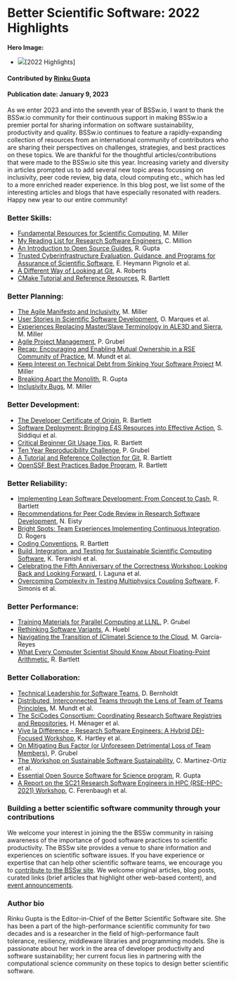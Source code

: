 # Better Scientific Software: 2022 Highlights

**Hero Image:**
- <img src="../../images/Blog_2301_YIRMontage.png" />[2022 Highlights]

#### Contributed by [Rinku Gupta](https://github.com/rinkug "Rinku Gupta GitHub Profile")

#### Publication date: January 9, 2023

As we enter 2023 and into the seventh year of BSSw.io, I want to thank the BSSw.io community for their continuous  support in making BSSw.io a premier portal for sharing information on software sustainability, productivity and quality.  BSSw.io continues to feature a rapidly-expanding collection of resources from an international community of contributors who are sharing their perspectives on challenges, strategies, and best practices on these topics. We are thankful for the thoughtful articles/contributions that were made to the BSSw.io site this year. Increasing variety and diversity in articles prompted us to add several new topic areas focussing on inclusivity, peer code review, big data, cloud computing etc., which has led to a more enriched reader experience.   In this blog post, we list some of the interesting articles and blogs that have especially resonated with readers. Happy new year to our entire community!

### Better Skills:
- [Fundamental Resources for Scientific Computing](https://bssw.io/items/fundamental-resources-for-scientific-computing), M. Miller
- [My Reading List for Research Software Engineers](https://bssw.io/blog_posts/my-reading-list-for-research-software-engineers), C. Million
- [An Introduction to Open Source Guides](https://bssw.io/items/an-introduction-to-open-source-guides), R. Gupta
- [Trusted Cyberinfrastructure Evaluation, Guidance, and Programs for Assurance of Scientific Software](https://bssw.io/blog_posts/trusted-cyberinfrastructure-evaluation-guidance-and-programs-for-assurance-of-scientific-software), E. Heymann Pignolo et al.
- [A Different Way of Looking at Git](https://bssw.io/blog_posts/a-different-way-of-looking-at-git), A. Roberts
- [CMake Tutorial and Reference Resources](https://bssw.io/items/cmake-tutorial-and-reference-resources), R. Bartlett

### Better Planning:
- [The Agile Manifesto and Inclusivity](https://bssw.io/items/the-agile-manifesto-and-inclusivity), M. Miller
- [User Stories in Scientific Software Development](https://bssw.io/blog_posts/user-stories-in-scientific-software-development), O. Marques et al.
- [Experiences Replacing Master/Slave Terminology in ALE3D and Sierra](https://bssw.io/blog_posts/experiences-replacing-master-slave-terminology-in-ale3d-and-sierra), M. Miller
- [Agile Project Management](https://bssw.io/items/agile-project-management), P. Grubel
- [Recap: Encouraging and Enabling Mutual Ownership in a RSE Community of Practice](https://bssw.io/blog_posts/recap-encouraging-and-enabling-mutual-ownership-in-a-rse-community-of-practice), M. Mundt et al. 
- [Keep Interest on Technical Debt from Sinking Your Software Project](https://bssw.io/items/keep-interest-on-technical-debt-from-sinking-your-software-project) M. Miller
- [Breaking Apart the Monolith](https://bssw.io/items/breaking-apart-the-monolith), R. Gupta
- [Inclusivity Bugs](https://bssw.io/items/inclusivity-bugs), M. Miller

### Better Development:
- [The Developer Certificate of Origin](https://bssw.io/items/the-developer-certificate-of-origin), R. Bartlett
- [Software Deployment: Bringing E4S Resources into Effective Action](https://bssw.io/blog_posts/software-deployment-bringing-e4s-resources-into-effective-action), S. Siddiqui et al.
- [Critical Beginner Git Usage Tips](https://bssw.io/items/critical-beginner-git-usage-tips), R. Bartlett
- [Ten Year Reproducibility Challenge](https://bssw.io/items/ten-year-reproducibility-challenge), P. Grubel
- [A Tutorial and Reference Collection for Git](https://bssw.io/items/a-tutorial-and-reference-collection-for-git), R. Bartlett
- [OpenSSF Best Practices Badge Program](https://bssw.io/items/openssf-best-practices-badge-program), R. Bartlett

### Better Reliability:
- [Implementing Lean Software Development: From Concept to Cash](https://bssw.io/items/implementing-lean-software-development-from-concept-to-cash), R. Bartlett
- [Recommendations for Peer Code Review in Research Software Development](https://bssw.io/blog_posts/recommendations-for-peer-code-review-in-research-software-development), N. Eisty
- [Bright Spots: Team Experiences Implementing Continuous Integration](https://bssw.io/blog_posts/bright-spots-team-experiences-implementing-continuous-integration). D. Rogers
- [Coding Conventions](https://bssw.io/items/coding-conventions), R. Bartlett
- [Build, Integration, and Testing for Sustainable Scientific Computing Software](https://bssw.io/blog_posts/build-integration-and-testing-for-sustainable-scientific-computing-software), K. Teranishi et al.
- [Celebrating the Fifth Anniversary of the Correctness Workshop: Looking Back and Looking Forward](https://bssw.io/blog_posts/celebrating-the-fifth-anniversary-of-the-correctness-workshop-looking-back-and-looking-forward), I. Laguna et al.
- [Overcoming Complexity in Testing Multiphysics Coupling Software](https://bssw.io/blog_posts/overcoming-complexity-in-testing-multiphysics-coupling-software), F. Simonis et al.

### Better Performance:
- [Training Materials for Parallel Computing at LLNL](https://bssw.io/items/training-materials-for-parallel-computing-at-llnl), P. Grubel 
- [Rethinking Software Variants](https://bssw.io/blog_posts/rethinking-software-variants), A. Huebl
- [Navigating the Transition of (Climate) Science to the Cloud](https://bssw.io/blog_posts/navigating-the-transition-of-climate-science-to-the-cloud), M. García-Reyes
- [What Every Computer Scientist Should Know About Floating-Point Arithmetic](https://bssw.io/items/what-every-computer-scientist-should-know-about-floating-point-arithmetic), R. Bartlett

### Better Collaboration:
- [Technical Leadership for Software Teams](https://bssw.io/items/technical-leadership-for-software-teams), D. Bernholdt
- [Distributed, Interconnected Teams through the Lens of Team of Teams Principles](https://bssw.io/blog_posts/distributed-interconnected-teams-through-the-lens-of-team-of-teams-principles), M. Mundt et al.
- [The SciCodes Consortium: Coordinating Research Software Registries and Repositories](https://bssw.io/blog_posts/the-scicodes-consortium-coordinating-research-software-registries-and-repositories), H. Ménager et al.
- [Vive la Différence - Research Software Engineers: A Hybrid DEI-Focused Workshop](https://bssw.io/blog_posts/vive-la-difference-research-software-engineers-a-hybrid-dei-focused-workshop), K. Hartley et al.
- [On Mitigating Bus Factor (or Unforeseen Detrimental Loss of Team Members)](https://bssw.io/items/on-mitigating-bus-factor-or-unforeseen-detrimental-loss-of-team-members), P. Grubel
- [The Workshop on Sustainable Software Sustainability](https://bssw.io/blog_posts/the-workshop-on-sustainable-software-sustainability), C. Martinez-Ortiz et al.
- [Essential Open Source Software for Science program](https://bssw.io/items/essential-open-source-software-for-science-program), R. Gupta
- [A Report on the SC21 Research Software Engineers in HPC (RSE-HPC-2021) Workshop](https://bssw.io/blog_posts/a-report-on-the-sc21-research-software-engineers-in-hpc-rse-hpc-2021-workshop), C. Ferenbaugh et al.

### Building a better scientific software community through your contributions
We welcome your interest in joining the the BSSw community in raising awareness of the importance of good software practices to scientific productivity.  The BSSw site provides a venue to share information and experiences on scientific software issues.   If you have experience or expertise that can help other scientific software teams, we encourage you to [contribute to the BSSw site](https://bssw.io/pages/what-to-contribute-content-for-better-scientific-software).  We welcome original articles, blog posts, curated links (brief articles that highlight other web-based content), and [event announcements](https://bssw.io/events).

### Author bio
Rinku Gupta is the Editor-in-Chief of the Better Scientific Software site. She has been a part of the high-performance scientific community for two decades and is a researcher in the field of high-performance fault tolerance, resiliency, middleware libraries and programming models. She is passionate about her work in the area of developer productivity and software sustainability; her current focus lies in partnering with the computational science community on these topics to design better scientific software.

<!---
Publish: yes
Pinned: no
RSS Update: 2023-01-09
Topics: projects and organizations
--->


